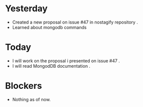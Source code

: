 # Yesterday
- Created a new proposal on issue #47 in nostagify repository .
- Learned about mongodb commands

# Today 
- I will work on the proposal i presented on issue #47 .
- I will read MongodDB documentation .

# Blockers
- Nothing as of now.